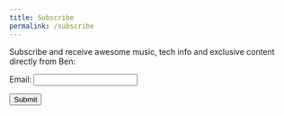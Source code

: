 ```yaml
---
title: Subscribe
permalink: /subscribe
---
```


Subscribe and receive awesome music, tech info and exclusive content directly from Ben:

<form name="contact" method="POST" data-netlify="true">
  <p>
    <label>Email: <input type="email" name="email" /></label>
  </p>
  <p>
    <button type="submit">Submit</button>
  </p>
</form>



